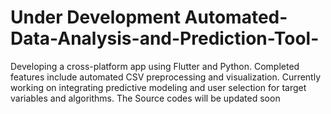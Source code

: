 # Under Development Automated-Data-Analysis-and-Prediction-Tool-
Developing a cross-platform app using Flutter and Python. Completed features include automated CSV preprocessing and visualization. Currently working on integrating predictive modeling and user selection for target variables and algorithms. The Source codes will be updated soon
